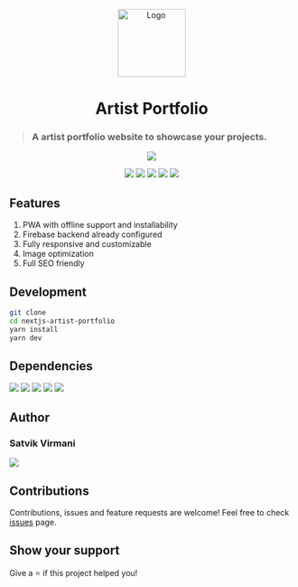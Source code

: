 <p align="center">
    <img alt="Logo" src="https://res.cloudinary.com/wecloud/image/upload/v1662881132/artist-portfolio/logo_png_gacjtg.png" height="120">
    <h1 align="center">Artist Portfolio</h1>
</p>

> ### A artist portfolio website to showcase your projects.

<p align="center">
    <a href="">
        <img src="https://img.shields.io/badge/Made%20by%20Satvik%20Virmani-000000?style=for-the-badge">
    </a>
</p>

<p align="center">
    <img src="https://img.shields.io/github/license/satvikvirmani/nextjs-artist-portfolio?color=000000&logoColor=000000&style=for-the-badge">
    <img src="https://img.shields.io/github/issues/satvikvirmani/nextjs-artist-portfolio?color=000000&logoColor=000000&style=for-the-badge">
    <img src="https://img.shields.io/github/last-commit/satvikvirmani/nextjs-artist-portfolio?color=000000&logoColor=000000&style=for-the-badge">
    <img src="https://img.shields.io/github/package-json/v/satvikvirmani/nextjs-artist-portfolio?color=000000&logoColor=000000&style=for-the-badge">
    <img src="https://img.shields.io/website?color=000000&down_color=red&down_message=offline&style=for-the-badge&up_color=green&up_message=online&url=https%3A%2F%2Fnextjs-artist-portfolio.vercel.app%2F">
</p>

## Features

1. PWA with offline support and installability
2. Firebase backend already configured
3. Fully responsive and customizable
4. Image optimization
5. Full SEO friendly

## Development

```sh
git clone
cd nextjs-artist-portfolio
yarn install
yarn dev
```

## Dependencies
   <img src="https://img.shields.io/github/package-json/dependency-version/satvikvirmani/nextjs-artist-portfolio/react?color=000000&style=for-the-badge">
   <img src="https://img.shields.io/github/package-json/dependency-version/satvikvirmani/nextjs-artist-portfolio/next?color=000000&style=for-the-badge">
   <img src="https://img.shields.io/github/package-json/dependency-version/satvikvirmani/nextjs-artist-portfolio/firebase?color=000000&style=for-the-badge">
   <img src="https://img.shields.io/github/package-json/dependency-version/satvikvirmani/nextjs-artist-portfolio/framer-motion?color=000000&style=for-the-badge">
   <img src="https://img.shields.io/github/package-json/dependency-version/satvikvirmani/nextjs-artist-portfolio/swiper?color=000000&style=for-the-badge">

## Author

### Satvik Virmani

<a href="https://twitter.com/satvikvirmani">
    <img src="https://img.shields.io/twitter/follow/satvikvirmani?color=000000&logo=twitter&logoColor=FFFFFF&style=for-the-badge">
</a>

## Contributions

Contributions, issues and feature requests are welcome!
Feel free to check [issues](https://github.com/satvikvirmani/nextjs-artist-portfolio/issues) page.

## Show your support

Give a ⭐️ if this project helped you!
